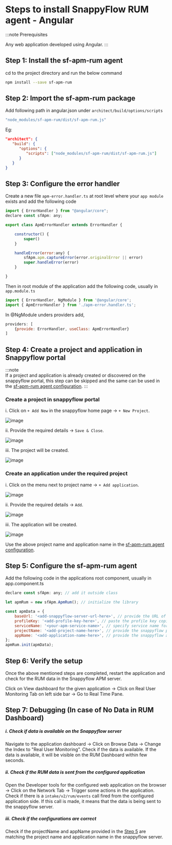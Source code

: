 # Steps to install SnappyFlow RUM agent - Angular

:::note Prerequisites

Any web application developed using Angular.
:::

## **Step 1: Install the sf-apm-rum agent**

cd to the project directory and run the below command
```bash
npm install --save sf-apm-rum 
```


## **Step 2: Import the sf-apm-rum package**

Add following path in angular.json under `architect/build/options/scripts`
```js
"node_modules/sf-apm-rum/dist/sf-apm-rum.js"
```
Eg:
```json
"architect": {
   "build": {
      "options": {
         "scripts": ["node_modules/sf-apm-rum/dist/sf-apm-rum.js"]
      }
   }
}

```


## **Step 3: Configure the error handler**


Create a new file `apm-error.handler.ts` at root level where your `app module` exists and add the following code

```js
import { ErrorHandler } from "@angular/core";
declare const sfApm: any;

export class ApmErrorHandler extends ErrorHandler {

	constructor() {
		super()
	}

	handleError(error:any) {
		sfApm.apm.captureError(error.originalError || error)
		super.handleError(error)
	}

}
```

Then in root module of the application add the following code, usually in `app.module.ts`
```js
import { ErrorHandler, NgModule } from '@angular/core';
import { ApmErrorHandler } from './apm-error.handler.ts';
```

In @NgModule unders providers add,
```js
providers: [
	{provide: ErrorHandler, useClass: ApmErrorHandler}
]
```

## **Step 4: Create a project and application in Snappyflow portal**

:::note  
If a project and application is already created or discovered on the snappyflow portal, this step can be skipped and the same can be used in the [sf-apm-rum agent configuration](#step-5-configure-the-sf-apm-rum-agent).
:::

### Create a project in snappyflow portal
i. Click on `+ Add New` in the snappyflow home page -> `+ New Project`. 
  
![image](../images/create-proj-1.png)
  
ii. Provide the required details -> `Save & Close`.  
  
![image](../images/create-proj-2.png)
  
iii. The project will be created.  
  
![image](../images/create-proj-3.png)
  

### Create an application under the required project
i. Click on the menu next to project name -> `+ Add application`.  
  
![image](../images/create-app-1.png)
  
ii. Provide the required details -> `Add`.  
  
![image](../images/create-app-2.png)
  
iii. The application will be created.

![image](../images/create-app-3.png)
  

Use the above project name and application name in the [sf-apm-rum agent configuration](#step-5-configure-the-sf-apm-rum-agent).



## **Step 5: Configure the sf-apm-rum agent**

Add the following code in the applications root component,
usually in app.component.ts

```js
declare const sfApm: any; // add it outside class

let apmRum = new sfApm.ApmRum(); // initialize the library

const apmData = {
	baseUrl: '<add-snappyflow-server-url-here>', // provide the URL of the snappyflow APM server that you are using to view the data
	profileKey: '<add-profile-key-here>', // paste the profile key copied from SF profile
	serviceName: '<your-apm-service-name>', // specify service name for RUM
	projectName: '<add-project-name-here>', // provide the snappyflow project name from step 4
	appName: '<add-application-name-here>', // provide the snappyflow application name from step 4
};
apmRum.init(apmData);
```

## **Step 6: Verify the setup**

Once the above mentioned steps are completed, restart the application and check for the RUM data in the Snappyflow APM server. 

Click on View dashboard for the given application -> Click on Real User Monitoring Tab on left side bar -> Go to Real Time Pane.


## **Step 7: Debugging (In case of No Data in RUM Dashboard)**

##### i. **Check if data is available on the Snappyflow server**  
Navigate to the application dashboard -> Click on Browse Data -> Change the Index to "Real User Monitoring". Check if the data is available. If the data is available, it will be visible on the RUM Dashboard within few seconds.  

##### ii. **Check if the RUM data is sent from the configured application**  
Open the Developer tools for the configured web application on the browser -> Click on the Network Tab -> Trigger some actions in the application. Check if there is a `intake/v2/rum/events` call fired from the configured application side. If this call is made, it means that the data is being sent to the snappyflow server.   

##### iii. **Check if the configurations are correct**  
Check if the projectName and appName provided in the [Step 5](#step-5-configure-the-sf-apm-rum-agent) are matching the project name and application name in the snappyflow server.  
  
